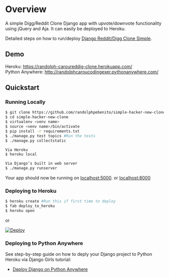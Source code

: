 # Overview

A simple Digg/Reddit Clone Django app with upvote/downvote functionality using jQuery and Aja. 
It can easily be deployed to Heroku.

Detailed steps on how to run/deploy [Django Reddit/Digg Clone Simple](https://docs.google.com/document/d/1D9ghvQvaLUNOf4zczapshSHXk3DaSyiEid555pgQtDA/edit#heading=h.55eevtewll6k).

## Demo
Heroku: https://randolph-caroureddig-clone.herokuapp.com/   
Python Anywhere: http://randolphcaroucodingexer.pythonanywhere.com/
## Quickstart

### Running Locally

```sh
$ git clone https://github.com/randolphpebenito/simple-hacker-new-clone.git
$ cd simple-hacker-new-clone
$ virtualenv <venv name>
$ source <venv name>/bin/activate
$ pip install -r requirements.txt
$ ./manage.py test topics #Run the tests
$ ./manage.py collectstatic

Via Heroku
$ heroku local

Via Django’s built in web server
$ ./manage.py runserver
```

Your app should now be running on [localhost:5000](http://localhost:5000/). or [localhost:8000](http://localhost:8000/)

### Deploying to Heroku

```sh
$ heroku create #Run this if first time to deploy
$ fab deploy_to_heroku
$ heroku open
```
or

[![Deploy](https://www.herokucdn.com/deploy/button.png)](https://heroku.com/deploy)

### Deploying to Python Anywhere

See step-by-step guide on how to deply your Django project to Python Heroku via Django Girls tutorial:

- [Deploy Django on Python Anywhere](https://tutorial.djangogirls.org/en/deploy/#setting-up-our-blog-on-pythonanywhere)

